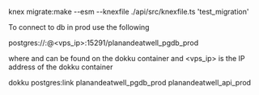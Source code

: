 knex migrate:make --esm --knexfile ./api/src/knexfile.ts 'test_migration'

To connect to db in prod use the following

postgres://<postgresusername>:<postgrespassword>@<vps_ip>:15291/planandeatwell_pgdb_prod

where <postgresusername> and <postgrespassword> can be found on the dokku container and <vps_ip> is the IP address of the dokku container

dokku postgres:link planandeatwell_pgdb_prod planandeatwell_api_prod

